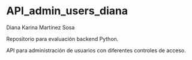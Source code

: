 # API_admin_users_diana

Diana Karina Martínez Sosa

Repositorio para evaluación backend Python. 

API para administración de usuarios con diferentes controles de acceso.
